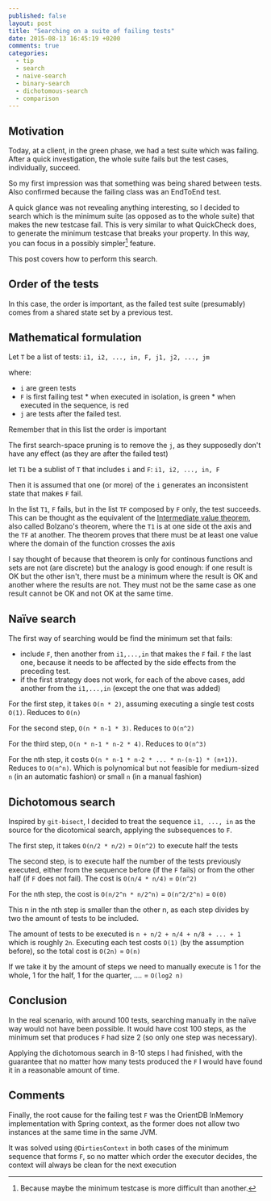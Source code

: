 ```yaml
---
published: false
layout: post
title: "Searching on a suite of failing tests"
date: 2015-08-13 16:45:19 +0200
comments: true
categories: 
  - tip
  - search
  - naive-search
  - binary-search
  - dichotomous-search
  - comparison
---
```


## Motivation

Today, at a client, in the green phase, we had a test suite which was failing. After a quick investigation, the whole suite fails but the test cases, individually, succeed.

So my first impression was that something was being shared between tests. Also confirmed because the failing class was an EndToEnd test.

A quick glance was not revealing anything interesting, so I decided to search which is the minimum suite (as opposed as to the whole suite) that makes the new testcase fail. This is very similar to what QuickCheck does, to generate the minimum testcase that breaks your property. In this way, you can focus in a possibly simpler[^1] feature.

[^1]: Because maybe the minimum testcase is more difficult than another.

This post covers how to perform this search.


## Order of the tests

In this case, the order is important, as the failed test suite (presumably) comes from a shared state set by a previous test.

## Mathematical formulation

Let ``T`` be a list of tests: ``i1, i2, ..., in, F, j1, j2, ..., jm``

where:
  * ``i`` are green tests
  *  ``F`` is first failing test
    * when executed in isolation, is green
    * when executed in the sequence, is red
  *  ``j`` are tests after the failed test.

Remember that in this list the order is important

The first search-space pruning is to remove the ``j``, as they supposedly don't have any effect (as they are after the failed test)

let ``T1`` be a sublist of ``T`` that includes ``i`` and ``F``: ``i1, i2, ..., in, F``

Then it is assumed that one (or more) of the ``i`` generates an inconsistent state that makes ``F`` fail.

In the list ``T1``, ``F`` fails, but in the list ``TF`` composed by ``F`` only, the test succeeds. This can be thought as the equivalent of the [Intermediate value theorem](https://en.wikipedia.org/wiki/Intermediate_value_theorem), also called Bolzano's theorem, where the ``T1`` is at one side ot the axis and the ``TF`` at another. The theorem proves that there must be at least one value where the domain of the function crosses the axis

I say thought of because that theorem is only for continous functions and sets are not (are discrete) but the analogy is good enough: if one result is OK but the other isn't, there must be a minimum where the result is OK and another where the results are not. They must not be the same case as one result cannot be OK and not OK at the same time.

## Naïve search

The first way of searching would be find the minimum set that fails:

  * include ``F``, then another from ``i1,...,in`` that makes the ``F`` fail. ``F`` the last one, because it needs to be affected by the side effects from the preceding test.
  * if the first strategy does not work, for each of the above cases, add another from the ``i1,...,in`` (except the one that was added)

For the first step, it takes ``O(n * 2)``, assuming executing a single test costs ``O(1)``. Reduces to ``O(n)``

For the second step, ``O(n * n-1 * 3)``. Reduces to ``O(n^2)``

For the third step, ``O(n * n-1 * n-2 * 4)``. Reduces to ``O(n^3)``

For the nth step, it costs ``O(n * n-1 * n-2 * ... * n-(n-1) * (n+1))``. Reduces to ``O(n^n)``. Which is polynomical but not feasible for medium-sized ``n`` (in an automatic fashion) or small ``n`` (in a manual fashion)

## Dichotomous search

Inspired by ``git-bisect``, I decided to treat the sequence ``i1, ..., in`` as the source for the dicotomical search, applying the subsequences to ``F``.

The first step, it takes ``O(n/2 * n/2)`` = ``O(n^2)`` to execute half the tests

The second step, is to execute half the number of the tests previously executed, either from the sequence before (if the ``F`` fails) or from the other half (if ``F`` does not fail). The cost is ``O(n/4 * n/4)`` = ``O(n^2)``

For the nth step, the cost is ``O(n/2^n * n/2^n)`` = ``O(n^2/2^n)`` = ``O(0)``

This n in the nth step is smaller than the other n, as each step divides by two the amount of tests to be included.

The amount of tests to be executed is ``n + n/2 + n/4 + n/8 + ... + 1`` which is roughly ``2n``. Executing each test costs ``O(1)`` (by the assumption before), so the total cost is ``O(2n)`` = ``O(n)``

If we take it by the amount of steps we need to manually execute is 1 for the whole, 1 for the half, 1 for the quarter, .... = ``O(log2 n)``

## Conclusion

In the real scenario, with around 100 tests, searching manually in the naïve way would not have been possible. It would have cost 100 steps, as the minimum set that produces ``F`` had size 2 (so only one step was necessary).

Applying the dichotomous search in 8-10 steps I had finished, with the guarantee that no matter how many tests produced the ``F`` I would have found it in a reasonable amount of time.

## Comments

Finally, the root cause for the failing test ``F`` was the OrientDB InMemory implementation with Spring context, as the former does not allow two instances at the same time in the same JVM.

It was solved using ``@DirtiesContext`` in both cases of the minimum sequence that forms ``F``, so no matter which order the executor decides, the context will always be clean for the next execution
